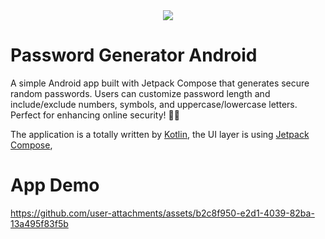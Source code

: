 
<div align="center">
  <a href="https://www.linkedin.com/in/gaga-lomidze/" target="_blank">
    <img src="https://img.shields.io/badge/LinkedIn-0077B5?style=for-the-badge&logo=linkedin&logoColor=white"/>
  </a>
</div>

# Password Generator Android

A simple Android app built with Jetpack Compose that generates secure random passwords. Users can customize password length and include/exclude numbers, symbols,
and uppercase/lowercase letters. Perfect for enhancing online security! 🚀🔐

The application is a totally written by [Kotlin](https://kotlinlang.org/docs/home.html), the UI
layer is using
[Jetpack Compose](https://developer.android.com/jetpack/compose),

# App Demo

https://github.com/user-attachments/assets/b2c8f950-e2d1-4039-82ba-13a495f83f5b
